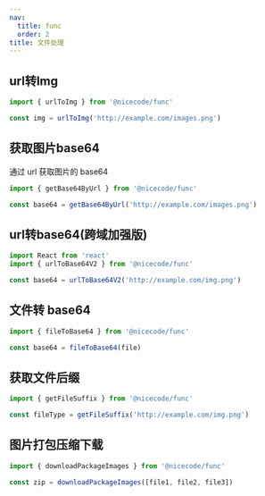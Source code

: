 ```yaml
---
nav:
  title: func
  order: 2
title: 文件处理
---
```


## url转Img

```js
import { urlToImg } from '@nicecode/func'

const img = urlToImg('http://example.com/images.png')
```

## 获取图片base64

通过 url 获取图片的 base64

```js
import { getBase64ByUrl } from '@nicecode/func'

const base64 = getBase64ByUrl('http://example.com/images.png')
```

## url转base64(跨域加强版)

```js
import React from 'react'
import { urlToBase64V2 } from '@nicecode/func'

const base64 = urlToBase64V2('http://example.com/img.png')
```

## 文件转 base64

```js
import { fileToBase64 } from '@nicecode/func'

const base64 = fileToBase64(file)
```

## 获取文件后缀

```js
import { getFileSuffix } from '@nicecode/func'

const fileType = getFileSuffix('http://example.com/img.png')
```

## 图片打包压缩下载

```js
import { downloadPackageImages } from '@nicecode/func'

const zip = downloadPackageImages([file1, file2, file3])
```

